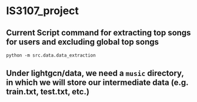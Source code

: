 # IS3107_project

## Current Script command for extracting top songs for users and excluding global top songs
```
python -m src.data.data_extraction
```

## Under lightgcn/data, we need a `music` directory, in which we will store our intermediate data (e.g. train.txt, test.txt, etc.)